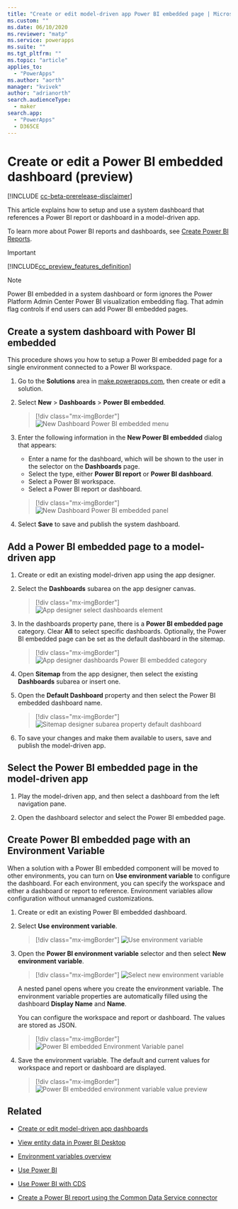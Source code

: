 ```yaml
---
title: "Create or edit model-driven app Power BI embedded page | MicrosoftDocs"
ms.custom: ""
ms.date: 06/10/2020
ms.reviewer: "matp"
ms.service: powerapps
ms.suite: ""
ms.tgt_pltfrm: ""
ms.topic: "article"
applies_to: 
  - "PowerApps"
ms.author: "aorth"
manager: "kvivek"
author: "adrianorth"
search.audienceType: 
  - maker
search.app: 
  - "PowerApps"
  - D365CE
---
```

# Create or edit a Power BI embedded dashboard (preview)

[!INCLUDE [cc-beta-prerelease-disclaimer](../../includes/cc-beta-prerelease-disclaimer.md)]

This article explains how to setup and use a system dashboard that references a Power BI report or dashboard in a model-driven app. 

To learn more about Power BI reports and dashboards, see <a href="https://docs.microsoft.com/power-bi/create-reports/">Create Power BI Reports</a>. 

> [!IMPORTANT]
> [!INCLUDE[cc_preview_features_definition](../../includes/cc-preview-features-definition.md)]

> [!NOTE]
> Power BI embedded in a system dashboard or form ignores the Power Platform Admin Center Power BI visualization embedding flag.  That admin flag controls if end users can add Power BI embedded pages. 

## Create a system dashboard with Power BI embedded

This procedure shows you how to setup a Power BI embedded page for a single environment connected to a Power BI workspace. 

1. Go to the **Solutions** area in <a href="https://make.powerapps.com">make.powerapps.com</a>, then create or edit a solution. 

2. Select **New** > **Dashboards** > **Power BI embedded**.

    > [!div class="mx-imgBorder"] 
    > ![New Dashboard Power BI embedded menu](media/create-edit-powerbi-embedded-page/new-dashboard-powerbi-embedded-preview.png "New Dashboard Power BI embedded menu")

3. Enter the following information in the **New Power BI embedded** dialog that appears: 
   -  Enter a name for the dashboard, which will be shown to the user in the selector on the **Dashboards** page. 
   - Select the type, either **Power BI report** or **Power BI dashboard**. 
   - Select a Power BI workspace. 
   - Select a Power BI report or dashboard.

    > [!div class="mx-imgBorder"] 
    > ![New Dashboard Power BI embedded panel](media/create-edit-powerbi-embedded-page/new-dashboard-powerbi-embedded-panel.png "New Dashboard Power BI embedded panel")

4. Select **Save** to save and publish the system dashboard. 

## Add a Power BI embedded page to a model-driven app

1. Create or edit an existing model-driven app using the app designer.

2. Select the **Dashboards** subarea on the app designer canvas. 

    > [!div class="mx-imgBorder"] 
    > ![App designer select dashboards element](media/create-edit-powerbi-embedded-page/app-designer-select-dashboards-element.png "App designer select dashboards element")

3. In the dashboards property pane, there is a **Power BI embedded page** category. Clear **All** to select specific dashboards. Optionally, the Power BI embedded page can be set as the default dashboard in the sitemap.

    > [!div class="mx-imgBorder"] 
    > ![App designer dashboards Power BI embedded category](media/create-edit-powerbi-embedded-page/app-designer-dashboards-powerbi-embedded-category.png "App designer dashboards Power BI embedded category")

4. Open **Sitemap** from the app designer, then select the existing **Dashboards** subarea or insert one.

5. Open the **Default Dashboard** property and then select the Power BI embedded dashboard name.

    > [!div class="mx-imgBorder"] 
    > ![Sitemap designer subarea property default dashboard](media/create-edit-powerbi-embedded-page/sitemap-designer-subarea-property-default-dashboard.png "Sitemap designer subarea property default dashboard")

6. To save your changes and make them available to users, save and publish the model-driven app.

## Select the Power BI embedded page in the model-driven app 

1. Play the model-driven app, and then select a dashboard from the left navigation pane. 

2. Open the dashboard selector and select the Power BI embedded page. 


<!-- Reference this section for "Use environment variable" Learn more link -->
## Create Power BI embedded page with an Environment Variable

When a solution with a Power BI embedded component will be moved to other environments, you can turn on **Use environment variable** to configure the dashboard. For each environment, you can specify the workspace and either a dashboard or report to reference. Environment variables allow configuration without unmanaged customizations.

1. Create or edit an existing Power BI embedded dashboard.

2. Select **Use environment variable**.

    > [!div class="mx-imgBorder"] 
    > ![Use environment variable](media/create-edit-powerbi-embedded-page/power-bi-embedded-use-environment-variable.png "Use environment variable")

3. Open the **Power BI environment variable** selector and then select **New environment variable**.

    > [!div class="mx-imgBorder"] 
    > ![Select new environment variable](media/create-edit-powerbi-embedded-page/power-bi-embedded-new-environment-variable.png  "Select new environment variable")

    A nested panel opens where you create the environment variable. The environment variable properties are automatically filled using the dashboard **Display Name** and **Name**.

    You can configure the workspace and report or dashboard. The values are stored as JSON. 

    > [!div class="mx-imgBorder"] 
    > ![Power BI embedded Environment Variable panel](media/create-edit-powerbi-embedded-page/powerbi-embedded-env-var-panel.png  "Power BI embedded Environment Variable panel")

4. Save the environment variable. The default and current values for workspace and report or dashboard are displayed. 

    > [!div class="mx-imgBorder"] 
    > ![Power BI embedded environment variable value preview](media/create-edit-powerbi-embedded-page/power-bi-embedded-environment-variable-value-preview.png  "Power BI embedded environment variable value preview")

## Related

* [Create or edit model-driven app dashboards](create-edit-dashboards.md)

* [View entity data in Power BI Desktop](../common-data-service/view-entity-data-power-bi.md)

* [Environment variables overview](../common-data-service/environmentvariables.md)

* [Use Power BI](use-power-bi.md)

* [Use Power BI with CDS](../common-data-service/use-powerbi-with-cds.md)

* [Create a Power BI report using the Common Data Service connector](../common-data-service/data-platform-powerbi-connector.md)